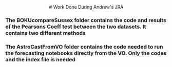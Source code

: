 <center>
# Work Done During Andrew's JRA
</center>

### The BOKUcompareSussex folder contains the code and results of the Pearsons Coeff test between the two datasets. It contains two different methods

### The AstroCastFromVO folder contains the code needed to run the forecasting notebooks directly from the VO. Only the codes and the index file is needed
